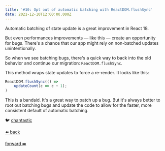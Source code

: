 ```yaml
---
title: '#10: Opt out of automatic batching with ReactDOM.flushSync'
date: 2021-12-10T12:00:00.000Z
---
```


Automatic batching of state update is a great improvement in React 18.

But even performances improvements — like this — create an opportunity for bugs. There's a chance that our app might rely on non-batched updates unintentionally.

So when we see batching bugs, there's a quick way to back into the old behavior and continue our migration: `ReactDOM.flushSync`.

This method wraps state updates to force a re-render. It looks like this:

```jsx
ReactDOM.flushSync(() =>
	updateCount(c => c + 1);
)
```

This is a bandaid.
It's a great way to patch up a bug. But it's always better to root out batching bugs and update the code to allow for the faster, more consistent default of automatic batching.

🐦 [chantastic](https://chan.dev/twitter)

<div class="flex">

[⬅️ back](/lessons/reactholiday/2021/9)

<div class="mx-auto"></div>

[forward ➡️](/lessons/reactholiday/2021/11)

</div>
